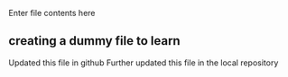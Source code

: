 Enter file contents here
## creating a dummy file to learn
Updated this file in github 
Further updated this file in the local repository

